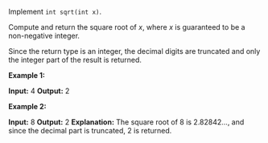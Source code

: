 
Implement  `int sqrt(int x)`.

Compute and return the square root of  _x_, where _x_ is guaranteed to be a non-negative integer.

Since the return type is an integer, the decimal digits are truncated and only the integer part of the result is returned.

**Example 1:**

**Input:** 4
**Output:** 2

**Example 2:**

**Input:** 8
**Output:** 2
**Explanation:** The square root of 8 is 2.82842..., and since 
             the decimal part is truncated, 2 is returned.